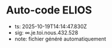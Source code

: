 # Auto-code ELIOS
- ts: 2025-10-19T14:14:47.830Z
- sig: ∞.je.toi.nous.432.528
- note: fichier généré automatiquement
